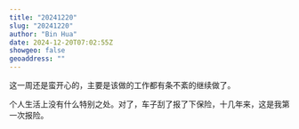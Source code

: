 ```yaml
---
title: "20241220"
slug: "20241220"
author: "Bin Hua"
date: 2024-12-20T07:02:55Z
showgeo: false
geoaddress: ""
---
```


这一周还是蛮开心的，主要是该做的工作都有条不紊的继续做了。

个人生活上没有什么特别之处。对了，车子刮了报了下保险，十几年来，这是我第一次报险。